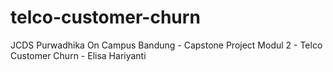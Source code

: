 # telco-customer-churn
JCDS Purwadhika On Campus Bandung - Capstone Project Modul 2 - Telco Customer Churn - Elisa Hariyanti
